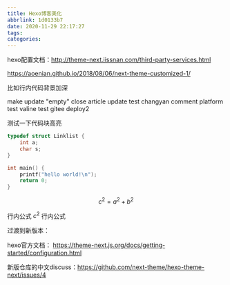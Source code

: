 ```yaml
---
title: Hexo博客美化
abbrlink: 1d0133b7
date: 2020-11-29 22:17:27
tags:
categories:
---
```



hexo配置文档：http://theme-next.iissnan.com/third-party-services.html

https://aoenian.github.io/2018/08/06/next-theme-customized-1/

比如行内代码背景加深

make update "empty"
close article update
test changyan comment platform
test valine
test gitee deploy2

测试一下代码块高亮

```c
typedef struct Linklist {
    int a;
    char s;
}

int main() {
    printf("hello world!\n");
    return 0;
}

```

$$
c^2 = a^2 + b^2
$$

行内公式 $c^2$ 行内公式

<!--more-->

过渡到新版本：

hexo官方文档：
https://theme-next.js.org/docs/getting-started/configuration.html

新版仓库的中文discuss：https://github.com/next-theme/hexo-theme-next/issues/4
